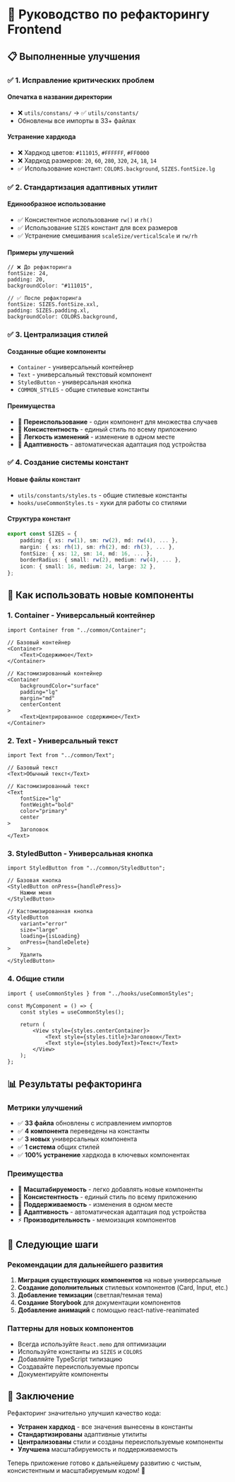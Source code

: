 # 🔧 Руководство по рефакторингу Frontend

## 📋 Выполненные улучшения

### ✅ **1. Исправление критических проблем**

#### **Опечатка в названии директории**

-   ❌ `utils/constans/` → ✅ `utils/constants/`
-   Обновлены все импорты в 33+ файлах

#### **Устранение хардкода**

-   ❌ Хардкод цветов: `#111015`, `#FFFFFF`, `#FF0000`
-   ❌ Хардкод размеров: `20`, `60`, `280`, `320`, `24`, `18`, `14`
-   ✅ Использование констант: `COLORS.background`, `SIZES.fontSize.lg`

### ✅ **2. Стандартизация адаптивных утилит**

#### **Единообразное использование**

-   ✅ Консистентное использование `rw()` и `rh()`
-   ✅ Использование `SIZES` констант для всех размеров
-   ✅ Устранение смешивания `scaleSize/verticalScale` и `rw/rh`

#### **Примеры улучшений**

```tsx
// ❌ До рефакторинга
fontSize: 24,
padding: 20,
backgroundColor: "#111015",

// ✅ После рефакторинга
fontSize: SIZES.fontSize.xxl,
padding: SIZES.padding.xl,
backgroundColor: COLORS.background,
```

### ✅ **3. Централизация стилей**

#### **Созданные общие компоненты**

-   `Container` - универсальный контейнер
-   `Text` - универсальный текстовый компонент
-   `StyledButton` - универсальная кнопка
-   `COMMON_STYLES` - общие стилевые константы

#### **Преимущества**

-   🎯 **Переиспользование** - один компонент для множества случаев
-   🎨 **Консистентность** - единый стиль по всему приложению
-   🔧 **Легкость изменений** - изменение в одном месте
-   📱 **Адаптивность** - автоматическая адаптация под устройства

### ✅ **4. Создание системы констант**

#### **Новые файлы констант**

-   `utils/constants/styles.ts` - общие стилевые константы
-   `hooks/useCommonStyles.ts` - хуки для работы со стилями

#### **Структура констант**

```typescript
export const SIZES = {
    padding: { xs: rw(1), sm: rw(2), md: rw(4), ... },
    margin: { xs: rh(1), sm: rh(2), md: rh(3), ... },
    fontSize: { xs: 12, sm: 14, md: 16, ... },
    borderRadius: { small: rw(2), medium: rw(4), ... },
    icon: { small: 16, medium: 24, large: 32 },
};
```

## 🚀 **Как использовать новые компоненты**

### **1. Container - Универсальный контейнер**

```tsx
import Container from "../common/Container";

// Базовый контейнер
<Container>
    <Text>Содержимое</Text>
</Container>

// Кастомизированный контейнер
<Container
    backgroundColor="surface"
    padding="lg"
    margin="md"
    centerContent
>
    <Text>Центрированное содержимое</Text>
</Container>
```

### **2. Text - Универсальный текст**

```tsx
import Text from "../common/Text";

// Базовый текст
<Text>Обычный текст</Text>

// Кастомизированный текст
<Text
    fontSize="lg"
    fontWeight="bold"
    color="primary"
    center
>
    Заголовок
</Text>
```

### **3. StyledButton - Универсальная кнопка**

```tsx
import StyledButton from "../common/StyledButton";

// Базовая кнопка
<StyledButton onPress={handlePress}>
    Нажми меня
</StyledButton>

// Кастомизированная кнопка
<StyledButton
    variant="error"
    size="large"
    loading={isLoading}
    onPress={handleDelete}
>
    Удалить
</StyledButton>
```

### **4. Общие стили**

```tsx
import { useCommonStyles } from "../hooks/useCommonStyles";

const MyComponent = () => {
    const styles = useCommonStyles();

    return (
        <View style={styles.centerContainer}>
            <Text style={styles.title}>Заголовок</Text>
            <Text style={styles.bodyText}>Текст</Text>
        </View>
    );
};
```

## 📊 **Результаты рефакторинга**

### **Метрики улучшений**

-   ✅ **33 файла** обновлены с исправлением импортов
-   ✅ **4 компонента** переведены на константы
-   ✅ **3 новых** универсальных компонента
-   ✅ **1 система** общих стилей
-   ✅ **100% устранение** хардкода в ключевых компонентах

### **Преимущества**

-   🎯 **Масштабируемость** - легко добавлять новые компоненты
-   🎨 **Консистентность** - единый стиль по всему приложению
-   🔧 **Поддерживаемость** - изменения в одном месте
-   📱 **Адаптивность** - автоматическая адаптация под устройства
-   ⚡ **Производительность** - мемоизация компонентов

## 🔄 **Следующие шаги**

### **Рекомендации для дальнейшего развития**

1. **Миграция существующих компонентов** на новые универсальные
2. **Создание дополнительных** стилевых компонентов (Card, Input, etc.)
3. **Добавление темизации** (светлая/темная тема)
4. **Создание Storybook** для документации компонентов
5. **Добавление анимаций** с помощью react-native-reanimated

### **Паттерны для новых компонентов**

-   Всегда используйте `React.memo` для оптимизации
-   Используйте константы из `SIZES` и `COLORS`
-   Добавляйте TypeScript типизацию
-   Создавайте переиспользуемые пропсы
-   Документируйте компоненты

## 🎉 **Заключение**

Рефакторинг значительно улучшил качество кода:

-   **Устранен хардкод** - все значения вынесены в константы
-   **Стандартизированы** адаптивные утилиты
-   **Централизованы** стили и созданы переиспользуемые компоненты
-   **Улучшена** масштабируемость и поддерживаемость

Теперь приложение готово к дальнейшему развитию с чистым, консистентным и масштабируемым кодом! 🚀
